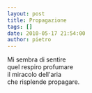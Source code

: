 ```yaml
---
layout: post
title: Propagazione
tags: []
date: 2010-05-17 21:54:00
author: pietro
---
```

Mi sembra di sentire<br/>quel respiro profumare<br/>il miracolo dell'aria<br/>che risplende propagare.
